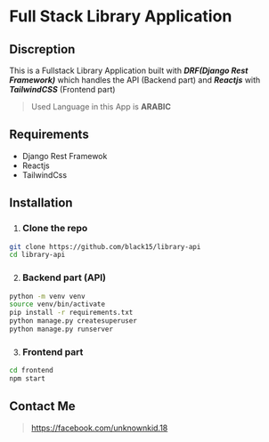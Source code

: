 # Full Stack Library Application 
## Discreption
This is a Fullstack Library Application built with ***DRF(Django Rest Framework)*** which handles the API (Backend part) and ***Reactjs*** with ***TailwindCSS*** (Frontend part)
> Used Language in this App is **ARABIC**
## Requirements
- Django Rest Framewok
- Reactjs
- TailwindCss
## Installation
1. ### Clone the repo
```bash
git clone https://github.com/black15/library-api
cd library-api
```
2. ### Backend part (API)
```bash
python -m venv venv
source venv/bin/activate
pip install -r requirements.txt
python manage.py createsuperuser
python manage.py runserver
```
3. ### Frontend part
```bash
cd frontend
npm start
```

## Contact Me
> https://facebook.com/unknownkid.18

